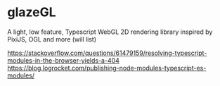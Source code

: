 # glazeGL

A light, low feature, Typescript WebGL 2D rendering library inspired by PixiJS, OGL and more (will list)

https://stackoverflow.com/questions/61479159/resolving-typescript-modules-in-the-browser-yields-a-404
https://blog.logrocket.com/publishing-node-modules-typescript-es-modules/